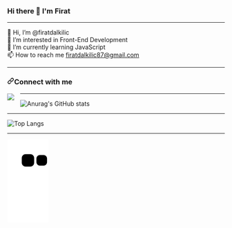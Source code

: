 ### Hi there 👋 I'm Firat
<hr>

👋 Hi, I’m @firatdalkilic <br>
👀 I’m interested in Front-End Development <br>
🌱 I’m currently learning JavaScript <br>
📫 How to reach me firatdalkilic87@gmail.com <br>
<hr>
<h3 dir="auto"><a id="user-content-connect-with-me" class="anchor" aria-hidden="true" href="#connect-with-me"><svg class="octicon octicon-link" viewBox="0 0 16 16" version="1.1" width="16" height="16" aria-hidden="true"><path fill-rule="evenodd" d="M7.775 3.275a.75.75 0 001.06 1.06l1.25-1.25a2 2 0 112.83 2.83l-2.5 2.5a2 2 0 01-2.83 0 .75.75 0 00-1.06 1.06 3.5 3.5 0 004.95 0l2.5-2.5a3.5 3.5 0 00-4.95-4.95l-1.25 1.25zm-4.69 9.64a2 2 0 010-2.83l2.5-2.5a2 2 0 012.83 0 .75.75 0 001.06-1.06 3.5 3.5 0 00-4.95 0l-2.5 2.5a3.5 3.5 0 004.95 4.95l1.25-1.25a.75.75 0 00-1.06-1.06l-1.25 1.25a2 2 0 01-2.83 0z"></path></svg></a>Connect with me</h3>
<img width="30" src="https://www.linkedin.com/in/firatdalkilic/" align="left" data-canonical-src="https://unpkg.com/simple-icons@v5/icons/linkedin.svg" style="max-width: 100%;">
<hr>


![Anurag's GitHub stats](https://github-readme-stats.vercel.app/api?username=firatdalkilic&show_icons=true&theme=tokyonight)
<hr>

![Top Langs](https://github-readme-stats.vercel.app/api/top-langs/?username=firatdalkilic&theme=tokyonight)
<hr>
<img src="https://github.com/oguzhanduran/oguzhanduran/raw/output/github-contribution-grid-snake.svg" alt="snake svg" style="max-width: 100%;">
